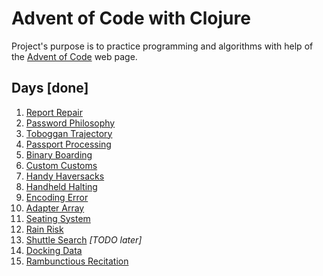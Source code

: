# Advent of Code with Clojure

Project's purpose is to practice programming and algorithms with help of the
[Advent of Code](https://adventofcode.com/) web page.

## Days [done]

1. [Report Repair](https://github.com/bkerbil/advent-2020/blob/master/src/advent/day_01/solution.clj)
2. [Password Philosophy](https://github.com/bkerbil/advent-2020/blob/master/src/advent/day_02/solution.clj)
3. [Toboggan Trajectory](https://github.com/bkerbil/advent-2020/blob/master/src/advent/day_03/solution.clj)
4. [Passport Processing](https://github.com/bkerbil/advent-2020/blob/master/src/advent/day_04/solution.clj)
5. [Binary Boarding](https://github.com/bkerbil/advent-2020/blob/master/src/advent/day_05/solution.clj)
6. [Custom Customs](https://github.com/bkerbil/advent-2020/blob/master/src/advent/day_06/solution.clj)
7. [Handy Haversacks](https://github.com/bkerbil/advent-2020/blob/master/src/advent/day_07/solution.clj)
8. [Handheld Halting](https://github.com/bkerbil/advent-2020/blob/master/src/advent/day_08/solution.clj)
9. [Encoding Error](https://github.com/bkerbil/advent-2020/blob/master/src/advent/day_09/solution.clj)
10. [Adapter Array](https://github.com/bkerbil/advent-2020/blob/master/src/advent/day_10/solution.clj)
11. [Seating System](https://github.com/bkerbil/advent-2020/blob/master/src/advent/day_11/solution.clj)
12. [Rain Risk](https://github.com/bkerbil/advent-2020/blob/master/src/advent/day_12/solution.clj)
13. [Shuttle Search]() *[TODO later]*
14. [Docking Data](https://github.com/bkerbil/advent-2020/blob/master/src/advent/day_14/solution.clj)
15. [Rambunctious Recitation](https://github.com/bkerbil/advent-2020/blob/master/src/advent/day_15/solution.clj)